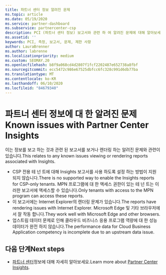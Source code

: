 ```yaml
---
title: 파트너 센터 정보 알려진 문제
ms.topic: article
ms.date: 05/19/2020
ms.service: partner-dashboard
ms.subservice: partnercenter-csp
description: PCI (파트너 센터 정보) 보고서와 관련 하 여 알려진 문제에 대해 알아보세요.
ms.assetid: ''
keywords: PCI, 측정, 보고서, 문제, 제한 사항
author: LauraBrenner
ms.author: labrenne
ms.localizationpriority: medium
ms.custom: SEOMAY.20
ms.openlocfilehash: b8f9a068cd4d2807f1fcf2202487e652738a8fbf
ms.sourcegitcommit: ecc5472c986e67525dbfcc6fc328c991d6db77ba
ms.translationtype: MT
ms.contentlocale: ko-KR
ms.lasthandoff: 06/10/2020
ms.locfileid: "84679340"
---
```

# <a name="known-issues-with-partner-center-insights"></a><span data-ttu-id="1b0ab-104">파트너 센터 정보에 대 한 알려진 문제</span><span class="sxs-lookup"><span data-stu-id="1b0ab-104">Known issues with Partner Center Insights</span></span>

<span data-ttu-id="1b0ab-105">이는 정보를 보고 하는 것과 관련 된 보고서를 보거나 렌더링 하는 알려진 문제와 관련이 있습니다.</span><span class="sxs-lookup"><span data-stu-id="1b0ab-105">This relates to any known issues viewing or rendering reports associated with Insights.</span></span>

- <span data-ttu-id="1b0ab-106">CSP 전용 테 넌 트에 대해 Insights 보고서를 사용 하도록 설정 하는 방법이 지원 되지 않습니다.</span><span class="sxs-lookup"><span data-stu-id="1b0ab-106">There is no supported way to enable the Insights reports for CSP-only tenants.</span></span> <span data-ttu-id="1b0ab-107">MPN 프로그램에 대 한 액세스 권한이 있는 테 넌 트는 이러한 보고서에 액세스할 수 있습니다.</span><span class="sxs-lookup"><span data-stu-id="1b0ab-107">Only tenants with access to the MPN program can access these reports.</span></span>
- <span data-ttu-id="1b0ab-108">이 보고서에는 Internet Explorer의 렌더링 문제가 있습니다.</span><span class="sxs-lookup"><span data-stu-id="1b0ab-108">The reports have rendering issues with Internet Explorer.</span></span> <span data-ttu-id="1b0ab-109">Microsoft Edge 및 기타 브라우저에서 잘 작동 합니다.</span><span class="sxs-lookup"><span data-stu-id="1b0ab-109">They work well with Microsoft Edge and other browsers.</span></span>
- <span data-ttu-id="1b0ab-110">업스트림 데이터 문제로 인해 클라우드 비즈니스 응용 프로그램 역량에 대 한 성능 데이터가 완전 하지 않습니다.</span><span class="sxs-lookup"><span data-stu-id="1b0ab-110">The performance data for Cloud Business Application competency is incomplete due to an upstream data issue.</span></span>

## <a name="next-steps"></a><span data-ttu-id="1b0ab-111">다음 단계</span><span class="sxs-lookup"><span data-stu-id="1b0ab-111">Next steps</span></span>

- <span data-ttu-id="1b0ab-112">[파트너 센터](partner-center-insights.md)정보에 대해 자세히 알아보세요.</span><span class="sxs-lookup"><span data-stu-id="1b0ab-112">Learn more about [Partner Center Insights](partner-center-insights.md).</span></span>
